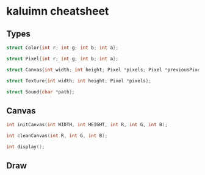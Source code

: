 # kaluimn cheatsheet

## Types

```c
struct Color{int r; int g; int b; int a};

struct Pixel{int r; int g; int b; int a};

struct Canvas{int width; int height; Pixel *pixels; Pixel *previousPixels};

struct Texture{int width; int height; Pixel *pixels};

struct Sound{char *path};
```

## Canvas

```c
int initCanvas(int WIDTH, int HEIGHT, int R, int G, int B);

int cleanCanvas(int R, int G, int B);

int display();
```

## Draw

```c

```
